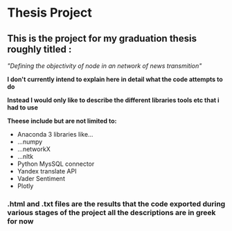 # Thesis Project
## This is the project for my graduation thesis roughly titled :
*"Defining the objectivity of node in an network of news transmition"*

**I don't currently intend to explain here in detail what the code attempts to do**

**Instead I would only like to describe the different libraries tools etc that i had to use**

**Theese include but are not limited to:**

- Anaconda 3 libraries like...
- ...numpy
- ...networkX
- ...nltk
- Python MysSQL connector
- Yandex translate API
- Vader Sentiment
- Plotly
### .html and .txt files are the results that the code exported during various stages of the project all the descriptions are in greek for now

